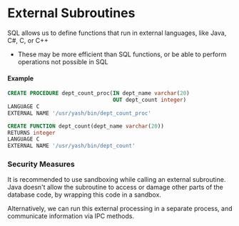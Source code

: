 # External Subroutines
SQL allows us to define functions that run in external languages, like Java, C#, C, or C++
* These may be more efficient than SQL functions, or be able to perform operations not possible in SQL

#### Example
```SQL
CREATE PROCEDURE dept_count_proc(IN dept_name varchar(20)
								 OUT dept_count integer)
LANGUAGE C
EXTERNAL NAME '/usr/yash/bin/dept_count_proc'

CREATE FUNCTION dept_count(dept_name varchar(20))
RETURNS integer
LANGUAGE C
EXTERNAL NAME '/usr/yash/bin/dept_count'
```

### Security Measures
It is recommended to use sandboxing while calling an external subroutine. Java doesn't allow the subroutine to access or damage other parts of the database code, by wrapping this code in a sandbox.

Alternatively, we can run this external processing in a separate process, and communicate information via IPC methods.